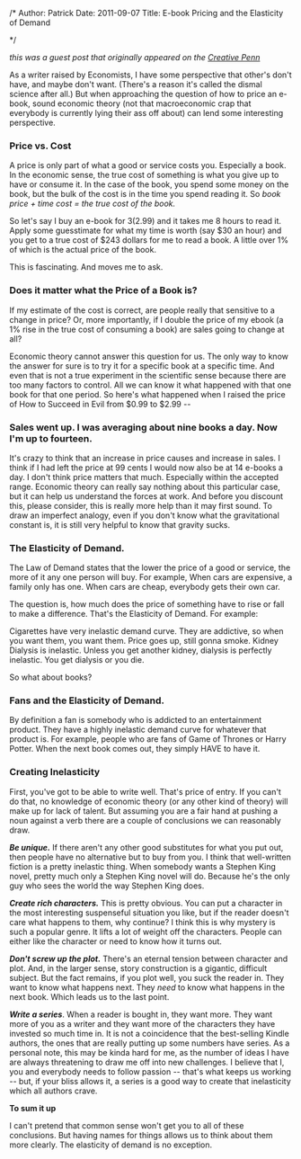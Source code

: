 /*
Author: Patrick
Date: 2011-09-07
Title: E-book Pricing and the Elasticity of Demand

*/


*this was a guest post  that originally appeared on the [Creative Penn](http://www.thecreativepenn.com/‎)*

As a writer raised by Economists, I have some perspective that other's don't have, and maybe don't want. (There's a reason it's called the dismal science after all.) But when approaching the question of how to price an e-book, sound economic theory (not that macroeconomic crap that everybody is currently lying their ass off about) can lend some interesting perspective.

### Price vs. Cost

A price is only part of what a good or service costs you. Especially a book. In the economic sense, the true cost of something is what you give up to have or consume it. In the case of the book, you spend some money on the book, but the bulk of the cost is in the time you spend reading it. So _book price + time cost = the true cost of the book._

So let's say I buy an e-book for $3 ($2.99) and it takes me 8 hours to read it. Apply some guesstimate for what my time is worth (say $30 an hour) and you get to a true cost of $243 dollars for me to read a book. A little over 1% of which is the actual price of the book.

This is fascinating. And moves me to ask.

### Does it matter what the Price of a Book is? 

If my estimate of the cost is correct, are people really that sensitive to a change in price? Or, more importantly, if I double the price of my ebook (a 1% rise in the true cost of consuming a book) are sales going to change at all?

Economic theory cannot answer this question for us. The only way to know the answer for sure is to try it for a specific book at a specific time. And even that is not a true experiment in the scientific sense because there are too many factors to control. All we can know it what happened with that one book for that one period. So here's what happened when I raised the price of How to Succeed in Evil from $0.99 to $2.99 --

### Sales went up. I was averaging about nine books a day. Now I'm up to fourteen.

It's crazy to think that an increase in price causes and increase in sales. I think if I had left the price at 99 cents I would now also be at 14 e-books a day. I don't think price matters that much. Especially within the accepted range. Economic theory can really say nothing about this particular case, but it can help us understand the forces at work. And before you discount this, please consider, this is really more help than it may first sound. To draw an imperfect analogy, even if you don't know what the gravitational constant is, it is still very helpful to know that gravity sucks.

### The Elasticity of Demand.

The Law of Demand states that the lower the price of a good or service, the more of it any one person will buy. For example, When cars are expensive, a family only has one. When cars are cheap, everybody gets their own car.

The question is, how much does the price of something have to rise or fall to make a difference. That's the Elasticity of Demand. For example:

Cigarettes have very inelastic demand curve. They are addictive, so when you want them, you want them. Price goes up, still gonna smoke. Kidney Dialysis is inelastic. Unless you get another kidney, dialysis is perfectly inelastic. You get dialysis or you die.

So what about books?

### Fans and the Elasticity of Demand.

By definition a fan is somebody who is addicted to an entertainment product. They have a highly inelastic demand curve for whatever that product is. For example, people who are fans of Game of Thrones or Harry Potter. When the next book comes out, they simply HAVE to have it.

### Creating Inelasticity

First, you've got to be able to write well. That's price of entry. If you can't do that, no knowledge of economic theory (or any other kind of theory) will make up for lack of talent. But assuming you are a fair hand at pushing a noun against a verb there are a couple of conclusions we can reasonably draw.

**_Be unique._** If there aren't any other good substitutes for what you put out, then people have no alternative but to buy from you. I think that well-written fiction is a pretty inelastic thing. When somebody wants a Stephen King novel, pretty much only a Stephen King novel will do. Because he's the only guy who sees the world the way Stephen King does.

_**Create rich characters.**_ This is pretty obvious. You can put a character in the most interesting suspenseful situation you like, but if the reader doesn't care what happens to them, why continue? I think this is why mystery is such a popular genre. It lifts a lot of weight off the characters. People can either like the character or need to know how it turns out.

_**Don't screw up the plot.**_ There's an eternal tension between character and plot. And, in the larger sense, story construction is a gigantic, difficult subject. But the fact remains, if you plot well, you suck the reader in. They want to know what happens next. They _need_ to know what happens in the next book. Which leads us to the last point.

_**Write a series**_. When a reader is bought in, they want more. They want more of you as a writer and they want more of the characters they have invested so much time in. It is not a coincidence that the best-selling Kindle authors, the ones that are really putting up some numbers have series. As a personal note, this may be kinda hard for me, as the number of ideas I have are always threatening to draw me off into new challenges. I believe that I, you and everybody needs to follow passion -- that's what keeps us working -- but, if your bliss allows it, a series is a good way to create that inelasticity which all authors crave.

**To sum it up**

I can't pretend that common sense won't get you to all of these conclusions. But having names for things allows us to think about them more clearly. The elasticity of demand is no exception.


